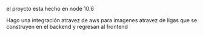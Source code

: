 el proycto esta hecho en node 10.6

Hago una integración  atravez de aws para imagenes atravez de ligas que se construyen en el backend y regresan al frontend 